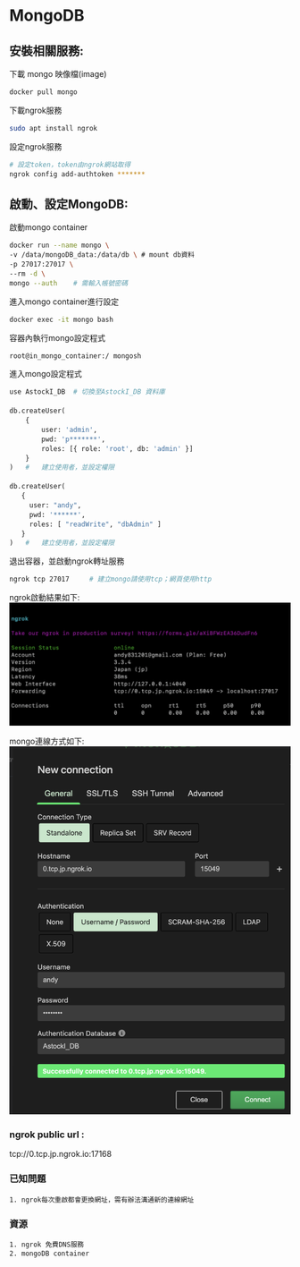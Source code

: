 # MongoDB
## 安裝相關服務:
下載 mongo 映像檔(image)
```sh
docker pull mongo
```
下載ngrok服務
```sh
sudo apt install ngrok
```
設定ngrok服務
```sh
# 設定token，token由ngrok網站取得
ngrok config add-authtoken *******
```
## 啟動、設定MongoDB:
啟動mongo container
```sh
docker run --name mongo \
-v /data/mongoDB_data:/data/db \ # mount db資料
-p 27017:27017 \
--rm -d \
mongo --auth    # 需輸入帳號密碼
```
進入mongo container進行設定
```sh
docker exec -it mongo bash
```
容器內執行mongo設定程式
```sh
root@in_mongo_container:/ mongosh
```
進入mongo設定程式
```py
use AstockI_DB  # 切換至AstockI_DB 資料庫

db.createUser( 
    { 
        user: 'admin', 
        pwd: 'p*******', 
        roles: [{ role: 'root', db: 'admin' }] 
    } 
)   #   建立使用者，並設定權限

db.createUser(
   {
     user: "andy",
     pwd: '******',
     roles: [ "readWrite", "dbAdmin" ]
   }
)   #   建立使用者，並設定權限
```
退出容器，並啟動ngrok轉址服務
```sh
ngrok tcp 27017     # 建立mongo請使用tcp；網頁使用http
```
ngrok啟動結果如下:
![Alt text](./static/ngrok_result.png)

mongo連線方式如下:
![Alt text](./static/mongo_conn.png)

### ngrok public url :
tcp://0.tcp.jp.ngrok.io:17168 
### 已知問題
    1. ngrok每次重啟都會更換網址，需有辦法溝通新的連線網址
### 資源
    1. ngrok 免費DNS服務
    2. mongoDB container